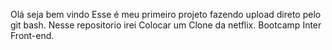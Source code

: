 Olá seja bem vindo
Esse é meu primeiro projeto fazendo upload direto pelo git bash.
Nesse repositorio irei Colocar um Clone da netflix.
Bootcamp Inter Front-end.

